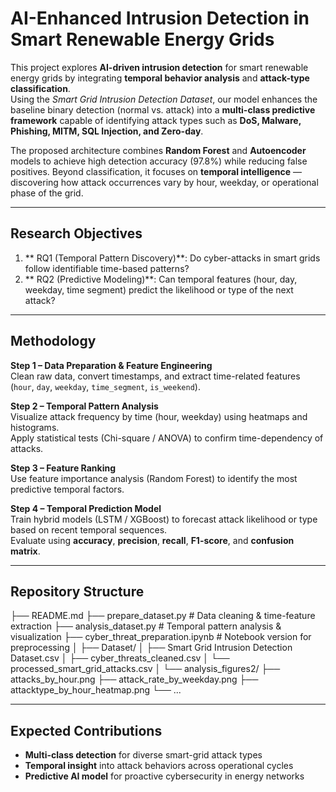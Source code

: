 # AI-Enhanced Intrusion Detection in Smart Renewable Energy Grids

This project explores **AI-driven intrusion detection** for smart renewable energy grids by integrating **temporal behavior analysis** and **attack-type classification**.  
Using the *Smart Grid Intrusion Detection Dataset*, our model enhances the baseline binary detection (normal vs. attack) into a **multi-class predictive framework** capable of identifying attack types such as **DoS, Malware, Phishing, MITM, SQL Injection, and Zero-day**.

The proposed architecture combines **Random Forest** and **Autoencoder** models to achieve high detection accuracy (97.8%) while reducing false positives. Beyond classification, it focuses on **temporal intelligence** — discovering how attack occurrences vary by hour, weekday, or operational phase of the grid.

---

## Research Objectives
1. ** RQ1 (Temporal Pattern Discovery)**: Do cyber-attacks in smart grids follow identifiable time-based patterns?  
2. ** RQ2 (Predictive Modeling)**: Can temporal features (hour, day, weekday, time segment) predict the likelihood or type of the next attack?

---

## Methodology
**Step 1 – Data Preparation & Feature Engineering**  
Clean raw data, convert timestamps, and extract time-related features (`hour`, `day`, `weekday`, `time_segment`, `is_weekend`).

**Step 2 – Temporal Pattern Analysis**  
Visualize attack frequency by time (hour, weekday) using heatmaps and histograms.  
Apply statistical tests (Chi-square / ANOVA) to confirm time-dependency of attacks.

**Step 3 – Feature Ranking**  
Use feature importance analysis (Random Forest) to identify the most predictive temporal factors.

**Step 4 – Temporal Prediction Model**  
Train hybrid models (LSTM / XGBoost) to forecast attack likelihood or type based on recent temporal sequences.  
Evaluate using **accuracy**, **precision**, **recall**, **F1-score**, and **confusion matrix**.

---

## Repository Structure
├── README.md
├── prepare_dataset.py # Data cleaning & time-feature extraction
├── analysis_dataset.py # Temporal pattern analysis & visualization
├── cyber_threat_preparation.ipynb # Notebook version for preprocessing
│
├── Dataset/
│ ├── Smart Grid Intrusion Detection Dataset.csv
│ ├── cyber_threats_cleaned.csv
│ └── processed_smart_grid_attacks.csv
│
└── analysis_figures2/
├── attacks_by_hour.png
├── attack_rate_by_weekday.png
├── attacktype_by_hour_heatmap.png
└── ...

---

## Expected Contributions
- **Multi-class detection** for diverse smart-grid attack types  
- **Temporal insight** into attack behaviors across operational cycles  
- **Predictive AI model** for proactive cybersecurity in energy networks
